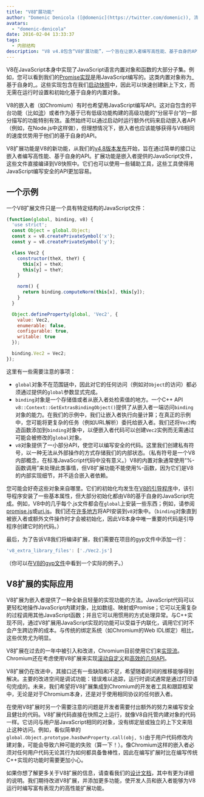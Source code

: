 ```yaml
---
title: "V8扩展功能"
author: "Domenic Denicola ([@domenic](https://twitter.com/domenic)), 流处理大师"
avatars:
  - "domenic-denicola"
date: 2016-02-04 13:33:37
tags:
  - 内部结构
description: "V8 v4.8包含“V8扩展功能”，一个旨在让嵌入者编写高性能、基于自身的API的简单接口。"
---
```

V8在JavaScript本身中实现了JavaScript语言内置对象和函数的大部分子集。例如，您可以看到我们的[Promise实现](https://code.google.com/p/chromium/codesearch#chromium/src/v8/src/js/promise.js)是用JavaScript编写的。这类内置对象称为_基于自身的_。这些实现包含在我们[启动快照](/blog/custom-startup-snapshots)中，因此可以快速创建新上下文，而无需在运行时设置和初始化基于自身的内置对象。

<!--truncate-->
V8的嵌入者（如Chromium）有时也希望用JavaScript编写API。这对自包含的平台功能（比如[流](https://streams.spec.whatwg.org/)）或者作为基于已有低级功能构建的高级功能的“分层平台”的一部分描写的功能特别有效。虽然始终可以通过启动时运行额外代码来启动嵌入者API（例如，在Node.js中这样做），但理想情况下，嵌入者也应该能够获得与V8相同的速度优势用于他们的基于自身的API。

V8扩展功能是V8的新功能，从我们的[v4.8版本发布](/blog/v8-release-48)开始，旨在通过简单的接口让嵌入者编写高性能、基于自身的API。扩展功能是嵌入者提供的JavaScript文件，这些文件直接编译到V8快照中。它们也可以使用一些辅助工具，这些工具使得用JavaScript编写安全的API更加容易。

## 一个示例

一个V8扩展文件只是一个具有特定结构的JavaScript文件：

```js
(function(global, binding, v8) {
  'use strict';
  const Object = global.Object;
  const x = v8.createPrivateSymbol('x');
  const y = v8.createPrivateSymbol('y');

  class Vec2 {
    constructor(theX, theY) {
      this[x] = theX;
      this[y] = theY;
    }

    norm() {
      return binding.computeNorm(this[x], this[y]);
    }
  }

  Object.defineProperty(global, 'Vec2', {
    value: Vec2,
    enumerable: false,
    configurable: true,
    writable: true
  });

  binding.Vec2 = Vec2;
});
```

这里有一些需要注意的事项：

- `global`对象不在范围链中，因此对它的任何访问（例如对`Object`的访问）都必须通过提供的`global`参数显式完成。
- `binding`对象是一个存储值或者从嵌入者处检索值的地方。一个C++ API `v8::Context::GetExtrasBindingObject()`提供了从嵌入者一端访问`binding`对象的能力。在我们的示例中，我们让嵌入者执行向量计算；在真正的示例中，您可能将更复杂的任务（例如URL解析）委托给嵌入者。我们还将`Vec2`构造函数添加到`binding`对象中，以便嵌入者代码可以创建`Vec2`实例而无需通过可能会被修改的`global`对象。
- `v8`对象提供了一小部分API，使您可以编写安全的代码。这里我们创建私有符号，以一种无法从外部操作的方式存储我们的内部状态。（私有符号是一个V8内部概念，在标准JavaScript代码中没有意义。）V8的内置对象通常使用“%-函数调用”来处理此类事情，但V8扩展功能不能使用%-函数，因为它们是V8的内部实现细节，并不适合嵌入者依赖。

您可能会好奇这些对象来自哪里。它们的初始化均发生在[V8的引导程序](https://code.google.com/p/chromium/codesearch#chromium/src/v8/src/bootstrapper.cc)中，该引导程序安装了一些基本属性，但大部分初始化都由V8的基于自身的JavaScript完成。例如，V8中的几乎每个.js文件都会在`global`上安装一些东西；例如，请参阅[promise.js](https://code.google.com/p/chromium/codesearch#chromium/src/v8/src/js/promise.js&sq=package:chromium&l=439)或[uri.js](https://code.google.com/p/chromium/codesearch#chromium/src/v8/src/js/uri.js&sq=package:chromium&l=371)。我们还在[许多地方](https://code.google.com/p/chromium/codesearch#search/&q=extrasUtils&sq=package:chromium&type=cs)将API安装到`v8`对象中。（`binding`对象直到被嵌入者或额外文件操作时才会被初始化，因此V8本身中唯一重要的代码是引导程序创建它时的代码。）

最后，为了告诉V8我们将编译扩展，我们需要在项目的gyp文件中添加一行：

```js
'v8_extra_library_files': ['./Vec2.js']
```

（你可以在[V8的gyp文件](https://code.google.com/p/chromium/codesearch#chromium/src/v8/build/standalone.gypi&sq=package:chromium&type=cs&l=170)中看到一个实际的例子。）

## V8扩展的实际应用

V8扩展为嵌入者提供了一种全新且轻量的实现功能的方法。JavaScript代码可以更轻松地操作JavaScript内建对象，比如数组、映射或Promise；它可以无需复杂的过程调用其他JavaScript函数；并且它可以用惯用的方式处理异常。与C++实现不同，通过V8扩展用JavaScript实现的功能可以受益于内联化，调用它们时不会产生跨边界的成本。与传统的绑定系统（如Chromium的Web IDL绑定）相比，这些优势尤为明显。

V8扩展在过去的一年中被引入和改进，Chromium目前使用它们来[实现流](https://code.google.com/p/chromium/codesearch#chromium/src/third_party/WebKit/Source/core/streams/ReadableStream.js)。Chromium还在考虑使用V8扩展来实现[滚动自定义](https://codereview.chromium.org/1333323003)和[高效的几何API](https://groups.google.com/a/chromium.org/d/msg/blink-dev/V_bJNtOg0oM/VKbbYs-aAgAJ)。

V8扩展仍在改进中，其接口还有一些缺陷和不足，希望随着时间的推移能够得到解决。主要的改进空间是调试功能：错误难以追踪，运行时调试通常是通过打印语句完成的。未来，我们希望将V8扩展集成到Chromium的开发者工具和跟踪框架中，无论是对于Chromium本身，还是对于使用相同协议的任何嵌入者。

在使用V8扩展时另一个需要注意的问题是开发者需要付出额外的努力来编写安全且健壮的代码。V8扩展代码直接在快照之上运行，就像V8自托管内建对象的代码一样。它访问与用户层JavaScript相同的对象，没有绑定层或独立的上下文来阻止这种访问。例如，看似简单的`global.Object.prototype.hasOwnProperty.call(obj, 5)`由于用户代码修改内建对象，可能会导致六种可能的失败（算一下！）。像Chromium这样的嵌入者必须对任何用户代码无论其行为如何都具备鲁棒性，因此在编写扩展时比在编写传统C++实现的功能时需要更加小心。

如果你想了解更多关于V8扩展的信息，请查看我们的[设计文档](https://docs.google.com/document/d/1AT5-T0aHGp7Lt29vPWFr2-qG8r3l9CByyvKwEuA8Ec0/edit#heading=h.32abkvzeioyz)，其中有更为详细的说明。我们期待改进V8扩展，并添加更多功能，使开发人员和嵌入者能够为V8运行时编写富有表现力的高性能扩展功能。
